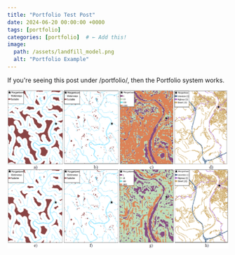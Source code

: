 ```yaml
---
title: "Portfolio Test Post"
date: 2024-06-20 00:00:00 +0000
tags: [portfolio]
categories: [portfolio]  # ← Add this!
image:
  path: /assets/landfill_model.png
  alt: "Portfolio Example"
---
```


If you're seeing this post under /portfolio/, then the Portfolio system works.

![Map](/assets/landfill_model.png)
